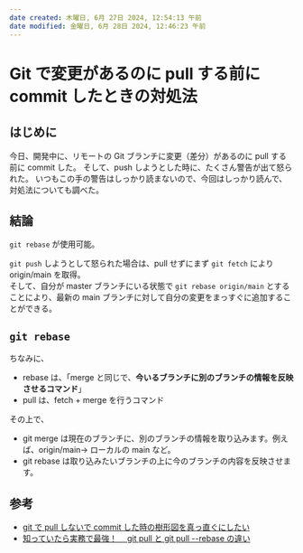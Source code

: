 ```yaml
---
date created: 木曜日, 6月 27日 2024, 12:54:13 午前
date modified: 金曜日, 6月 28日 2024, 12:46:23 午前
---
```


# Git で変更があるのに pull する前に commit したときの対処法

## はじめに

今日、開発中に、リモートの Git ブランチに変更（差分）があるのに pull する前に commit した。
そして、push しようとした時に、たくさん警告が出て怒られた。
いつもこの手の警告はしっかり読まないので、今回はしっかり読んで、対処法についても調べた。

## 結論

`git rebase` が使用可能。

`git push` しようとして怒られた場合は、pull せずにまず `git fetch` により origin/main を取得。  
そして、自分が master ブランチにいる状態で `git rebase origin/main` とすることにより、最新の main ブランチに対して自分の変更をまっすぐに追加することができる。

## `git rebase`

ちなみに、

- rebase は、「merge と同じで、**今いるブランチに別のブランチの情報を反映させるコマンド**」
- pull は、fetch + merge を行うコマンド

その上で、

- git merge は現在のブランチに、別のブランチの情報を取り込みます。例えば、origin/main→ ローカルの main など。
- git rebase は取り込みたいブランチの上に今のブランチの内容を反映させます。

## 参考

- [git で pull しないで commit した時の樹形図を真っ直ぐにしたい](https://ja.stackoverflow.com/questions/48378/gitでpullしないでcommitした時の樹形図を真っ直ぐにしたい)
- [知っていたら実務で最強！　 git pull と git pull --rebase の違い](https://qiita.com/Hashimoto-Noriaki/items/6e183f738289cf288b23)
